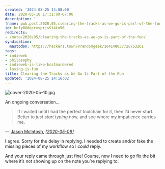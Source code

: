 ```yaml
---
created: '2024-08-25 14:08:00'
date: 2020-05-10 17:31:00-07:00
description: ''
fname: pub.post.2020.05.clearing-the-tracks-as-we-go-is-part-of-the-fun
id: bnfy88dqcrxvprjs9i4tn56
redirects:
- /note/2020/05/clearing-the-tracks-as-we-go-is-part-of-the-fun/
syndication:
  mastodon: https://hackers.town/@randomgeek/104148037728753261
tags:
- indieweb
- philosophy
- indieweb-is-like-boatmurdered
- losing-is-fun
title: Clearing the Tracks as We Go Is Part of the Fun
updated: '2024-08-25 14:16:02'
---
```


![cover-2020-05-10.jpg](assets/img/2020/cover-2020-05-10.jpg "Buster Keaton is all of us")

An ongoing conversation…

<div class="u-in-reply-to h-cite">
  <blockquote>If I waited until I had the perfect toolchain for it, then I’d never start. Better to <em>just start typing</em> now, and see where my impatience carries me.</blockquote>
  <div class="attribution">—
      <a class="u-category h-card" href="https://jmac.org/">Jason McIntosh</a>,<cite>
      <a class="u-url" href="https://jmac.org/notes/oops-no-author.html">
        [<time class="dt-published">2020-05-09</time>]</a>
      </cite>
  </div>
</div>

I agree. Sorry for the delay in replying. I needed to create and/or fake the missing pieces of my workflow so I *could* reply.

And your reply came through just fine! Course, now I need to go fix the bit where it’s not showing up on the note you’re replying to.